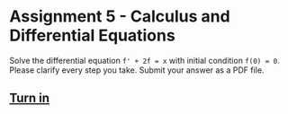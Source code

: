 # Assignment 5 - Calculus and Differential Equations

Solve the differential equation `f' + 2f = x` with initial condition `f(0) = 0`.  Please clarify every step you take.  Submit your answer as a PDF file.

## [Turn in](assignment.pdf)
